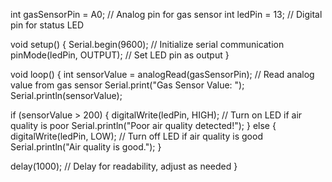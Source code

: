 int gasSensorPin = A0; // Analog pin for gas sensor
int ledPin = 13;       // Digital pin for status LED

void setup() {
  Serial.begin(9600);   // Initialize serial communication
  pinMode(ledPin, OUTPUT); // Set LED pin as output
}

void loop() {
  int sensorValue = analogRead(gasSensorPin); // Read analog value from gas sensor
  Serial.print("Gas Sensor Value: ");
  Serial.println(sensorValue);

  if (sensorValue > 200) {
    digitalWrite(ledPin, HIGH); // Turn on LED if air quality is poor
    Serial.println("Poor air quality detected!");
  } else {
    digitalWrite(ledPin, LOW); // Turn off LED if air quality is good
    Serial.println("Air quality is good.");
  }

  delay(1000); // Delay for readability, adjust as needed
}
